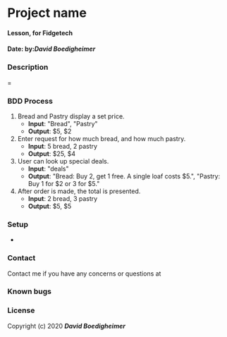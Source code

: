 # Project name
#### Lesson, for Fidgetech
#### Date:  by:_**David Boedigheimer**_
### Description
=
### BDD Process
1. Bread and Pastry display a set price.
      * **Input**: "Bread", "Pastry"
      * **Output**: $5, $2
2. Enter request for how much bread, and how much pastry.
      * **Input**: 5 bread, 2 pastry
      * **Output**: $25, $4
3. User can look up special deals.
      * **Input**: "deals"
      * **Output**: "Bread: Buy 2, get 1 free. A single loaf costs $5.", "Pastry: Buy 1 for $2 or 3 for $5."
4. After order is made, the total is presented.
      * **Input**: 2 bread, 3 pastry
      * **Output**: $5, $5
### Setup
*
### Contact
Contact me if you have any concerns or questions at
### Known bugs

### License

Copyright (c) 2020 _**David Boedigheimer**_